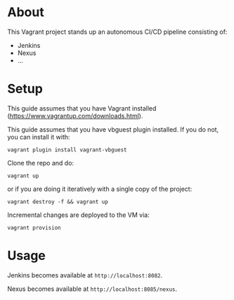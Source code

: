 
About
=====

This Vagrant project stands up an autonomous CI/CD pipeline consisting of:

* Jenkins
* Nexus
* ...

Setup
=====

This guide assumes that you have Vagrant installed (https://www.vagrantup.com/downloads.html).

This guide assumes that you have vbguest plugin installed. If you do not, you can install it with:

```
vagrant plugin install vagrant-vbguest
```

Clone the repo and do:

```
vagrant up
```

or if you are doing it iteratively with a single copy of the project:

```
vagrant destroy -f && vagrant up
```

Incremental changes are deployed to the VM via:
```
vagrant provision
```

Usage
=====

Jenkins becomes available at `http://localhost:8082`.

Nexus becomes available at `http://localhost:8085/nexus`.






